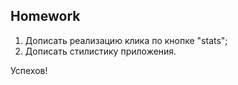 ##  Homework

1. Дописать реализацию клика по кнопке "stats";
2. Дописать стилистику приложения.

Успехов!